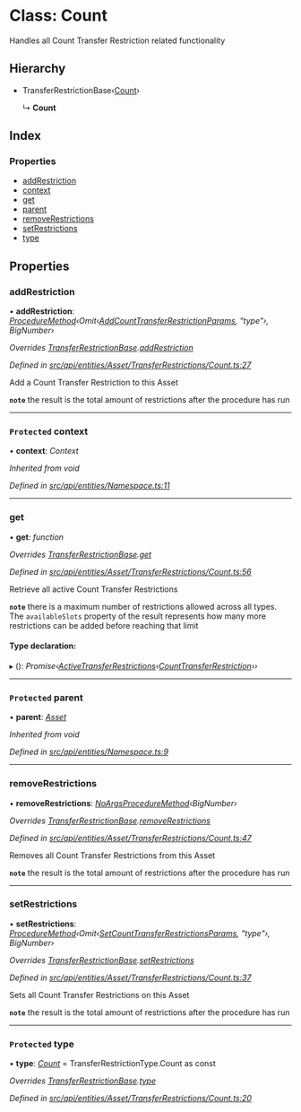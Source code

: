 # Class: Count

Handles all Count Transfer Restriction related functionality

## Hierarchy

* TransferRestrictionBase‹[Count](../enums/transferrestrictiontype.md#count)›

  ↳ **Count**

## Index

### Properties

* [addRestriction](count.md#addrestriction)
* [context](count.md#protected-context)
* [get](count.md#get)
* [parent](count.md#protected-parent)
* [removeRestrictions](count.md#removerestrictions)
* [setRestrictions](count.md#setrestrictions)
* [type](count.md#protected-type)

## Properties

###  addRestriction

• **addRestriction**: *[ProcedureMethod](../interfaces/proceduremethod.md)‹Omit‹[AddCountTransferRestrictionParams](../globals.md#addcounttransferrestrictionparams), "type"›, BigNumber›*

*Overrides [TransferRestrictionBase](transferrestrictionbase.md).[addRestriction](transferrestrictionbase.md#addrestriction)*

*Defined in [src/api/entities/Asset/TransferRestrictions/Count.ts:27](https://github.com/PolymeshAssociation/polymesh-sdk/blob/46845947/src/api/entities/Asset/TransferRestrictions/Count.ts#L27)*

Add a Count Transfer Restriction to this Asset

**`note`** the result is the total amount of restrictions after the procedure has run

___

### `Protected` context

• **context**: *Context*

*Inherited from void*

*Defined in [src/api/entities/Namespace.ts:11](https://github.com/PolymeshAssociation/polymesh-sdk/blob/46845947/src/api/entities/Namespace.ts#L11)*

___

###  get

• **get**: *function*

*Overrides [TransferRestrictionBase](transferrestrictionbase.md).[get](transferrestrictionbase.md#get)*

*Defined in [src/api/entities/Asset/TransferRestrictions/Count.ts:56](https://github.com/PolymeshAssociation/polymesh-sdk/blob/46845947/src/api/entities/Asset/TransferRestrictions/Count.ts#L56)*

Retrieve all active Count Transfer Restrictions

**`note`** there is a maximum number of restrictions allowed across all types.
  The `availableSlots` property of the result represents how many more restrictions can be added
  before reaching that limit

#### Type declaration:

▸ (): *Promise‹[ActiveTransferRestrictions](../interfaces/activetransferrestrictions.md)‹[CountTransferRestriction](../interfaces/counttransferrestriction.md)››*

___

### `Protected` parent

• **parent**: *[Asset](asset.md)*

*Inherited from void*

*Defined in [src/api/entities/Namespace.ts:9](https://github.com/PolymeshAssociation/polymesh-sdk/blob/46845947/src/api/entities/Namespace.ts#L9)*

___

###  removeRestrictions

• **removeRestrictions**: *[NoArgsProcedureMethod](../interfaces/noargsproceduremethod.md)‹BigNumber›*

*Overrides [TransferRestrictionBase](transferrestrictionbase.md).[removeRestrictions](transferrestrictionbase.md#removerestrictions)*

*Defined in [src/api/entities/Asset/TransferRestrictions/Count.ts:47](https://github.com/PolymeshAssociation/polymesh-sdk/blob/46845947/src/api/entities/Asset/TransferRestrictions/Count.ts#L47)*

Removes all Count Transfer Restrictions from this Asset

**`note`** the result is the total amount of restrictions after the procedure has run

___

###  setRestrictions

• **setRestrictions**: *[ProcedureMethod](../interfaces/proceduremethod.md)‹Omit‹[SetCountTransferRestrictionsParams](../interfaces/setcounttransferrestrictionsparams.md), "type"›, BigNumber›*

*Overrides [TransferRestrictionBase](transferrestrictionbase.md).[setRestrictions](transferrestrictionbase.md#setrestrictions)*

*Defined in [src/api/entities/Asset/TransferRestrictions/Count.ts:37](https://github.com/PolymeshAssociation/polymesh-sdk/blob/46845947/src/api/entities/Asset/TransferRestrictions/Count.ts#L37)*

Sets all Count Transfer Restrictions on this Asset

**`note`** the result is the total amount of restrictions after the procedure has run

___

### `Protected` type

• **type**: *[Count](../enums/transferrestrictiontype.md#count)* = TransferRestrictionType.Count as const

*Overrides [TransferRestrictionBase](transferrestrictionbase.md).[type](transferrestrictionbase.md#protected-abstract-type)*

*Defined in [src/api/entities/Asset/TransferRestrictions/Count.ts:20](https://github.com/PolymeshAssociation/polymesh-sdk/blob/46845947/src/api/entities/Asset/TransferRestrictions/Count.ts#L20)*
